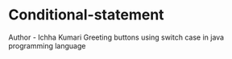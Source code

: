 # Conditional-statement
Author  - Ichha Kumari
Greeting buttons using switch case in java programming language
